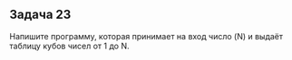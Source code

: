 ## Задача 23
Напишите программу, которая принимает на вход число (N) и выдаёт таблицу кубов чисел от 1 до N.